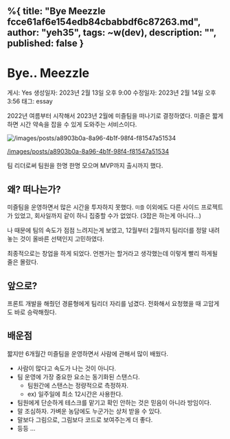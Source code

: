 %{
title: "Bye Meezzle fcce61af6e154edb84cbabbdf6c87263.md",
author: "yeh35",
tags: ~w(dev),
description: "",
published: false
}
---
# Bye.. Meezzle

게시: Yes
생성일자: 2023년 2월 13일 오후 9:00
수정일자: 2023년 2월 14일 오후 3:56
태그: essay

2022년 여름부터 시작해서 2023년 2월에 미즐팀을 떠나기로 결정하였다.
미즐은 짧게 하면 시간 약속을 잡을 수 있게 도와주는 서비스이다.

![[/images/posts/a8903b0a-8a96-4b1f-98f4-f81547a51534](/images/posts/a8903b0a-8a96-4b1f-98f4-f81547a51534)](Bye%20Meezzle%20fcce61af6e154edb84cbabbdf6c87263/Untitled.png)

[/images/posts/a8903b0a-8a96-4b1f-98f4-f81547a51534](/images/posts/a8903b0a-8a96-4b1f-98f4-f81547a51534)

팀 리더로써 팀원을 한명 한명 모으며 MVP까지 출시까지 했다.

## 왜? 떠나는가?

미즐팀을 운영하면서 많은 시간을 투자하지 못했다.
`미즐` 이외에도 다른 사이드 프로젝트가 있었고, 회사일까지 같이 하니 집중할 수가 없었다.
(3잡은 하는게 아니다…)

나 때문에 팀의 속도가 점점 느려지는게 보였고, 12월부터 2월까지 팀리더를 정말 내려놓는 것이 올바른 선택인지 고민하였다.

최종적으로는 창업을 하게 되었다. 언젠가는 할거라고 생각했는데 이렇게 빨리 하게될 줄은 몰랐다.

## 앞으로?

프론트 개발을 해줬던 경륜형에게 팀리더 자리를 넘겼다.
전화해서 요청했을 때 고맙게도 바로 승락해줬다.

## 배운점

짧지만 6개월간 미즐팀을 운영하면서 사람에 관해서 많이 배웠다.

- 사람이 많다고 속도가 나는 것이 아니다.
- 팀 운영에 가장 중요한 요소는 동기화된 스탠스다.
    - 팀원간에 스탠스는 정량적으로 측정하자.
    - ex) 일주일에 최소 12시간은 사용한다.
- 팀원에게 단순하게 테스크를 맡기고 확인 안하는 것은 믿음이 아니라 방임이다.
- 말 조심하자. 가벼운 농담에도 누군가는 상처 받을 수 있다.
- 말보다 그림으로, 그림보다 코드로 보여주는게 더 좋다.
- 등등 …